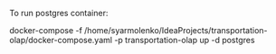 To run postgres container: 

docker-compose -f /home/syarmolenko/IdeaProjects/transportation-olap/docker-compose.yaml -p transportation-olap up -d postgres


